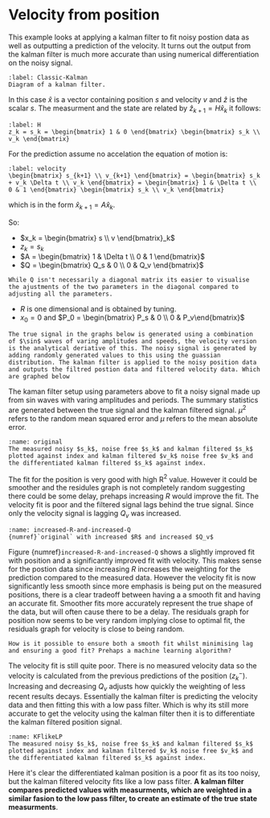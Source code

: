 # Velocity from position
This example looks at applying a kalman filter to fit noisy postion data as well as outputting a prediction of the velocity. It turns out the output from the kalman filter is much more accurate than using numerical differentiation on the noisy signal.
```{figure} image-27.png
:label: Classic-Kalman
Diagram of a kalman filter.
```
In this case $\hat{x}$ is a vector containing position $s$ and velocity $v$ and $\hat{z}$ is the scalar $s$. The measurment and the state are related by $\hat{z}_{k+1} = H\hat{x}_k$ it follows:
```{math}
:label: H
z_k = s_k = \begin{bmatrix} 1 & 0 \end{bmatrix} \begin{bmatrix} s_k \\ v_k \end{bmatrix}
```
For the prediction assume no accelation the equation of motion is:
```{math}
:label: velocity
\begin{bmatrix} s_{k+1} \\ v_{k+1} \end{bmatrix} = \begin{bmatrix} s_k + v_k \Delta t \\ v_k \end{bmatrix} = \begin{bmatrix} 1 & \Delta t \\ 0 & 1 \end{bmatrix} \begin{bmatrix} s_k \\ v_k \end{bmatrix}
```
which is in the form $\hat{x}_{k+1} = A\hat{x}_k$.

So:
- $x_k = \begin{bmatrix} s \\ v \end{bmatrix}_k$
- $z_k = s_k$
- $A = \begin{bmatrix} 1 & \Delta t \\ 0 & 1 \end{bmatrix}$
- $Q = \begin{bmatrix} Q_s & 0 \\ 0 & Q_v \end{bmatrix}$ 
```{note}
While Q isn't necessarily a diagonal matrix its easier to visualise the ajustments of the two parameters in the diagonal compared to adjusting all the parameters. 
```
- $R$ is one dimensional and is obtained by tuning.
- $x_0 = 0$ and $P_0 = \begin{bmatrix} P_s & 0 \\ 0 & P_v\end{bmatrix}$

```{important}
The true signal in the graphs below is generated using a combination of $\sin$ waves of varing amplitudes and speeds, the velocity version is the analytical deriative of this. The noisy signal is generated by adding randomly generated values to this using the guassian distribution. The kalman filter is applied to the noisy position data and outputs the filtred postion data and filtered velocity data. Which are graphed below
```

The kaman filter setup using parameters above to fit a noisy signal made up from sin waves with varing amplitudes and periods. The summary statistics are generated between the true signal and the kalman filtered signal. $\mu^2$ refers to the random mean squared error and $\mu$ refers to the mean absolute error.


```{figure} image-23.png
:name: original
The measured noisy $s_k$, noise free $s_k$ and kalman filtered $s_k$ plotted against index and kalman filtered $v_k$ noise free $v_k$ and the differentiated kalman filtered $s_k$ against index.
```
The fit for the position is very good with high R$^2$ value. However it could be smoother and the residules graph is not completely random suggesting there could be some delay, prehaps increasing $R$ would improve the fit. The velocity fit is poor and the filtered signal lags behind the true signal. Since only the velocity signal is lagging $Q_v$ was increased.

```{figure} image-24.png
:name: increased-R-and-increased-Q
{numref}`original` with increased $R$ and increased $Q_v$
```

Figure {numref}`increased-R-and-increased-Q` shows a slightly improved fit with position and a significantly improved fit with velocity. This makes sense for the postion data since increasing $R$ increases the weighting for the prediction compared to the measured data. However the velocity fit is now significantly less smooth since more emphasis is being put on the measured positions, there is a clear tradeoff between having a a smooth fit and having an accurate fit. Smoother fits more accurately represent the true shape of the data, but will often cause there to be a delay. The residuals graph for position now seems to be very random implying close to optimal fit, the residuals graph for velocity is close to being random. 



```{admonition} Question
How is it possible to ensure both a smooth fit whilst minimising lag and ensuring a good fit? Prehaps a machine learning algorithm?
```


The velocity fit is still quite poor. There is no measured velocity data so the velocity is calculated from the previous predictions of the position ($z^-_k$). Increasing and decreasing $Q_v$ adjusts how quickly the weighting of less recent results decays. Essentially the kalman filter is predicting the velocity data and then fitting this with a low pass filter. Which is why its still more accurate to get the velocity using the kalman filter then it is to differentiate the kalman filtered position signal. 

```{image-30.png}
:name: KFlikeLP
The measured noisy $s_k$, noise free $s_k$ and kalman filtered $s_k$ plotted against index and kalman filtered $v_k$ noise free $v_k$ and the differentiated kalman filtered $s_k$ against index.
```

Here it's clear the differentiated kalman position is a poor fit as its too noisy, but the kalman filtered velocity fits like a low pass filter. **A kalman filter compares predicted values with measurments, which are weighted in a similar fasion to the low pass filter, to create an estimate of the true state measurments**.